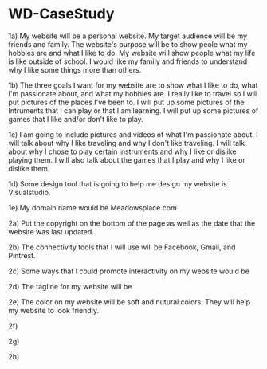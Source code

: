 # WD-CaseStudy
1a) My website will be a personal website. My target audience will be my friends and family. The website's purpose will be to show peole what my hobbies are and what I like to do. My website will show people what my life is like outside of school. I would like my family and friends to understand why I like some things more than others. 

1b) The three goals I want for my website are to show what I like to do, what I'm passionate about, and what my hobbies are. I really like to travel so I will put pictures of the places I've been to. I will put up some pictures of the Intruments that I can play or that I am learning. I will put up some pictures of games that I like and/or don't like to play.

1c) I am going to include pictures and videos of what I'm passionate about. I will talk about why I like traveling and why I don't like traveling. I will talk about why I chose to play certain instruments and why I like or dislike playing them. I will also talk about the games that I play and why I like or dislike them.

1d) Some design tool that is going to help me design my website is Visualstudio.

1e) My domain name would be Meadowsplace.com

2a) Put the copyright on the bottom of the page as well as the date that the website was last updated.

2b) The connectivity tools that I will use will be Facebook, Gmail, and Pintrest.

2c) Some ways that I could promote interactivity on my website would be 

2d) The tagline for my website will be 

2e) The color on my website will be soft and nutural colors. They will help my website to look friendly.

2f) 

2g)

2h)
